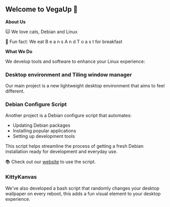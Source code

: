 ## Welcome to VegaUp 👋

**About Us**

🐱 We love cats, Debian and Linux

🍿 Fun fact: We eat B e a n s A n d T o a s t for breakfast

**What We Do**

We develop tools and software to enhance your Linux experience:

### Desktop environment and Tiling window manager
Our main project is a new lightweight desktop environment that aims to feel different.

### Debian Configure Script

Another project is a Debian configure script that automates:

- Updating Debian packages
- Installing popular applications  
- Setting up development tools

This script helps streamline the process of getting a fresh Debian installation ready for development and everyday use.

📚 Check out our [website](https://vegaup.github.io) to use the script.

### KittyKanvas

We've also developed a bash script that randomly changes your desktop wallpaper on every reboot, this adds a fun visual element to your desktop experience.
